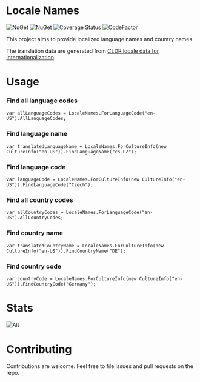 # Locale Names
[![NuGet](https://img.shields.io/nuget/v/LocaleNames.svg)](https://www.nuget.org/packages/LocaleNames/) 
[![NuGet](https://img.shields.io/nuget/dt/LocaleNames.svg)](https://www.nuget.org/packages/LocaleNames/)
[![Coverage Status](https://coveralls.io/repos/github/jslachta/LocaleNames/badge.svg?branch=master)](https://coveralls.io/github/jslachta/LocaleNames?branch=master)
[![CodeFactor](https://codefactor.io/repository/github/jslachta/localenames/badge)](https://codefactor.io/repository/github/jslachta/localenames)

This project aims to provide localized language names and country names.

The translation data are generated from [CLDR locale data for internationalization](https://github.com/unicode-org/cldr-json "CLDR locale data for internationalization"). 

# Usage

### Find all language codes

```
var allLanguageCodes = LocaleNames.ForLanguageCode("en-US").AllLanguageCodes;
```

### Find language name

```
var translatedLanguageName = LocaleNames.ForCultureInfo(new CultureInfo("en-US")).FindLanguageName("cs-CZ");
```

### Find language code

```
var languageCode = LocaleNames.ForCultureInfo(new CultureInfo("en-US")).FindLanguageCode("Czech");
```

### Find all country codes

```
var allCountryCodes = LocaleNames.ForLanguageCode("en-US").AllCountryCodes;
```

### Find country name

```
var translatedCountryName = LocaleNames.ForCultureInfo(new CultureInfo("en-US")).FindCountryName("DE");
```

### Find country code

```
var countryCode = LocaleNames.ForCultureInfo(new CultureInfo("en-US")).FindCountryCode("Germany");
```
# Stats
![Alt](https://repobeats.axiom.co/api/embed/864145fa59a424553c94a73d2343776612860b15.svg "Repobeats analytics image")

# Contributing

Contributions are welcome.  Feel free to file issues and pull requests on the repo.
